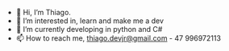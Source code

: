 - 👋 Hi, I’m Thiago.
- 👀 I’m interested in, learn and make me a dev
- 🌱 I’m currently developing in python and C#
- 📫 How to reach me, thiago.devjr@gmail.com - 47 996972113

<!---
thiago1237/thiago1237 is a ✨ special ✨ repository because its `README.md` (this file) appears on your GitHub profile.
You can click the Preview link to take a look at your changes.
--->
